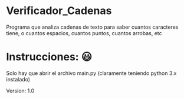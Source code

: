 # Verificador_Cadenas

Programa que analiza cadenas de texto para saber cuantos caracteres tiene, o cuantos espacios, cuantos puntos, cuantos arrobas, etc

# Instrucciones: 😃
Solo hay que abrir el archivo main.py (claramente teniendo python 3.x instalado)

Version: 1.0
